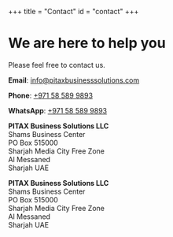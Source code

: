 +++
title = "Contact"
id = "contact"
+++

# We are here to help you

Please feel free to contact us.

**Email**: [info@pitaxbusinesssolutions.com](mailto:info@pitaxbusinesssolutions.com)

**Phone**: [\+971 58 589 9893](tel:+971585899893)

**WhatsApp**: [\+971 58 589 9893](https://wa.me/+971585899893)

**PITAX Business Solutions LLC** \
Shams Business Center \
PO Box 515000 \
Sharjah Media City Free Zone \
Al Messaned \
Sharjah UAE


**PITAX Business Solutions LLC** \
Shams Business Center \
PO Box 515000 \
Sharjah Media City Free Zone \
Al Messaned \
Sharjah UAE
